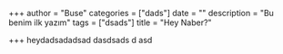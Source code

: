 +++
author = "Buse"
categories = ["dads"]
date = ""
description = "Bu benim ilk yazım"
tags = ["dsads"]
title = "Hey Naber?"

+++
heydadsadadsad dasdsads d asd